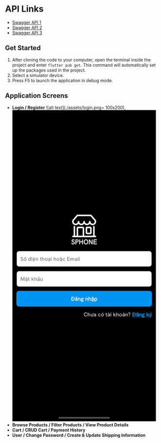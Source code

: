 # API Links
- [Swagger API 1](http://phucha.duckdns.org:5001/swagger/index.html)
- [Swagger API 2](http://phucha.duckdns.org:7001/swagger/index.html)
- [Swagger API 3](http://phucha.duckdns.org:8001/swagger/index.html)

## Get Started
1. After cloning the code to your computer, open the terminal inside the project and enter `flutter pub get`. This command will automatically set up the packages used in the project.
2. Select a simulator device.
3. Press F5 to launch the application in debug mode.

## Application Screens
- **Login / Register**
![alt text](./assets/login.png= 100x200), ![alt text](./assets/login.png)
- **Browse Products / Filter Products / View Product Details**
- **Cart / CRUD Cart / Payment History**
- **User / Change Password / Create & Update Shipping Information**
